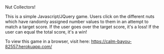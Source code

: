 Nut Collectors!

This is a simple Javascript/JQuery game. Users click on the different nuts which have randomly assigned number values to them in an attempt to match a target score. If the user goes over the target score, it's a loss! If the user can equal the total score, it's a win!

To view this game in a browser, visit here: https://calm-bayou-82557.herokuapp.com/

